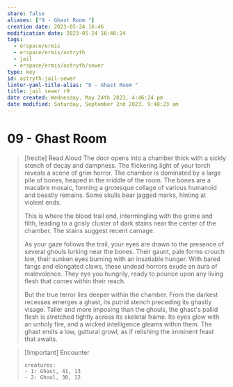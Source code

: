 ```yaml
---
share: false
aliases: ["9 - Ghast Room "]
creation date: 2023-05-24 16:46
modification date: 2023-05-24 16:46:24
tags:
  - erspace/ermis
  - erspace/ermis/astryth
  - jail
  - erspace/ermis/astryth/sewer
type: key
id: astryth-jail-sewer 
linter-yaml-title-alias: "9 - Ghast Room "
title: jail sewer r9
date created: Wednesday, May 24th 2023, 4:46:24 pm
date modified: Saturday, September 2nd 2023, 9:48:23 am
---
```


# 09 - Ghast Room

> [!recite] Read Aloud 
> The door opens into a chamber thick with a sickly stench of decay and dampness. The flickering light of your torch reveals a scene of grim horror. The chamber is dominated by a large pile of bones, heaped in the middle of the room. The bones are a macabre mosaic, forming a grotesque collage of various humanoid and beastly remains. Some skulls bear jagged marks, hinting at violent ends.
> 
> This is where the blood trail end, intermingling with the grime and filth, leading to a grisly cluster of dark stains near the center of the chamber. The stains suggest recent carnage. 
> 
> As your gaze follows the trail, your eyes are drawn to the presence of several ghouls lurking near the bones. Their gaunt, pale forms crouch low, their sunken eyes burning with an insatiable hunger. With bared fangs and elongated claws, these undead horrors exude an aura of malevolence. They eye you hungrily, ready to pounce upon any living flesh that comes within their reach.
> 
> But the true terror lies deeper within the chamber. From the darkest recesses emerges a ghast, its putrid stench preceding its ghastly visage. Taller and more imposing than the ghouls, the ghast's pallid flesh is stretched tightly across its skeletal frame. Its eyes glow with an unholy fire, and a wicked intelligence gleams within them. The ghast emits a low, guttural growl, as if relishing the imminent feast that awaits. 

> [!important] Encounter 
>
> ```encounter 
> creatures: 
> - 1: Ghast, 41, 13
> - 2: Ghoul, 30, 12 

```
